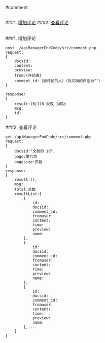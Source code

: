 #comment
##
###1. [增加评论](#addcomment)
###2. [查看评论](#selectcomment)

##

	
###1. <a name='addcomment'>增加评论</a>

	post  /apiManagerEndCode/src/comment.php
	request:
	{
		docsid:
		content:
		preview:
		from:(评论者)
		comment_id:（被评论的人）（对文档的评论为""）
	}
	
	response:
	{
		result:(0|1)0 失败 1成功
		msg:
		id:
	}


###2. <a name='selectcomment'>查看评论</a>
	

	get /apiManagerEndCode/src/comment.php
	request:
	{
		docsid:"文档的 id",
		page:第几页
		pagesize:页数
	}
	response:
	{
		result:(),
		msg:
		total:总数
		resultList:[
			{
				id:
				docsid:
				comment_id:
				fromuser:
				content:
				time:
				preview:
				name:	
			},
			{
				id:
				docsid:
				comment_id:
				fromuser:
				content:
				time:
				preview:	
				name:
			},
			{
				id:
				docsid:
				comment_id:
				fromuser:
				content:
				time:
				preview:	
				name:
			},....
		]
	}